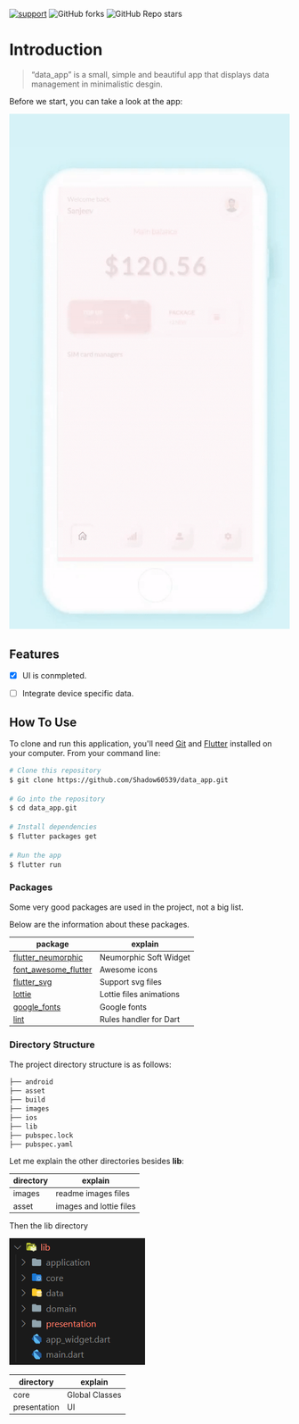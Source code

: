 
[![support](https://img.shields.io/badge/plateform-flutter%7Candroid%20studio-9cf?style=for-the-badge&logo=appveyor)](https://github.com/Shadow60539/data_app)      ![GitHub forks](https://img.shields.io/github/forks/Shadow60539/data_app?style=for-the-badge)     ![GitHub Repo stars](https://img.shields.io/github/stars/Shadow60539/data_app?style=for-the-badge)

# Introduction

> “data_app”
is a small, simple and beautiful app that displays data management in minimalistic desgin.

Before we start, you can take a look at the app:

![Output sample](images/demo.gif)

## Features

- [x] UI is conmpleted.
- [ ] Integrate device specific data.


## How To Use

To clone and run this application, you'll need [Git](https://git-scm.com) and [Flutter](https://flutter.dev/docs/get-started/install) installed on your computer. From your command line:

```bash
# Clone this repository
$ git clone https://github.com/Shadow60539/data_app.git

# Go into the repository
$ cd data_app.git

# Install dependencies
$ flutter packages get

# Run the app
$ flutter run
```


### Packages


Some very good packages are used in the project, not a big list.


Below are the information about these packages.


package | explain
---|---
[flutter_neumorphic](https://pub.flutter-io.cn/packages/flutter_neumorphic) | Neumorphic Soft Widget
[font_awesome_flutter](https://pub.flutter-io.cn/packages/font_awesome_flutter) | Awesome icons
[flutter_svg](https://pub.flutter-io.cn/packages/flutter_svg) | Support svg files
[lottie](https://pub.flutter-io.cn/packages/lottie) | Lottie files animations
[google_fonts](https://pub.flutter-io.cn/packages/google_fonts) | Google fonts 
[lint](https://pub.flutter-io.cn/packages/lint) | Rules handler for Dart

### Directory Structure

The project directory structure is as follows:

```
├── android
├── asset
├── build
├── images
├── ios
├── lib
├── pubspec.lock
├── pubspec.yaml

```


Let me explain the other directories besides **lib**:

directory | explain
---|---
images | readme images files
asset | images and lottie files

Then the lib directory


![lib](images/lib.png)



directory | explain
---|---
core | Global Classes
presentation | UI

